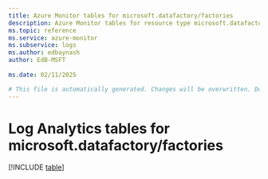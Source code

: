 ```yaml
---
title: Azure Monitor tables for microsoft.datafactory/factories
description: Azure Monitor tables for resource type microsoft.datafactory/factories
ms.topic: reference
ms.service: azure-monitor
ms.subservice: logs
ms.author: edbaynash
author: EdB-MSFT
   
ms.date: 02/11/2025

# This file is automatically generated. Changes will be overwritten. Do not change this file directly.
---
```


# Log Analytics tables for microsoft.datafactory/factories  

[!INCLUDE [table](~/reusable-content/ce-skilling/azure/includes/azure-monitor/reference/tables/microsoft-datafactory_factories-include.md)]

